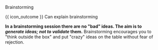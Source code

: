 <span id="title">Brainstorming</span>

<span id="prereqs"></span>

<span id="outcomes">{{ icon_outcome }} Can explain brainstorming</span>

<div id="body">

<box type="definition" seamless>
<include src="../../common/definitions.md#def-brainstorming" trim />
</box>

**In a brainstorming session there are no "bad" ideas. The aim is to _generate ideas; not to validate_ them.** Brainstorming encourages you to "think outside the box" and put "crazy" ideas on the table without fear of rejection.

</div>

<div id="extras">

<include src="exercises.md" />

</div>
